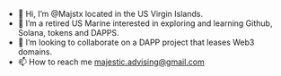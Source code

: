 - 👋 Hi, I’m @Majstx located in the US Virgin Islands.
- 👀 I’m a retired US Marine interested in exploring and learning Github, Solana, tokens and DAPPS.
- 💞️ I’m looking to collaborate on a DAPP project that leases Web3 domains.
- 📫 How to reach me majestic.advising@gmail.com

<!---
Majstx/Majstx is a ✨ special ✨ repository because its `README.md` (this file) appears on your GitHub profile.
You can click the Preview link to take a look at your changes.
--->
